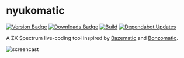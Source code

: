 # nyukomatic

[![Version Badge](https://img.shields.io/github/v/release/alexanderk23/nyukomatic)](https://github.com/alexanderk23/nyukomatic/releases/latest)
[![Downloads Badge](https://img.shields.io/github/downloads/alexanderk23/nyukomatic/total)](https://github.com/alexanderk23/nyukomatic/releases/latest)
[![Build](https://github.com/alexanderk23/nyukomatic/actions/workflows/cmake.yml/badge.svg?event=push)](https://github.com/alexanderk23/nyukomatic/actions/workflows/cmake.yml)
[![Dependabot Updates](https://github.com/alexanderk23/nyukomatic/actions/workflows/dependabot/dependabot-updates/badge.svg)](https://github.com/alexanderk23/nyukomatic/actions/workflows/dependabot/dependabot-updates)

A ZX Spectrum live-coding tool inspired by [Bazematic](https://github.com/gasman/bazematic)
and [Bonzomatic](https://github.com/Gargaj/Bonzomatic).

![screencast](https://github.com/user-attachments/assets/f22639c3-15e6-4791-9ef8-24e6ff381e58)
